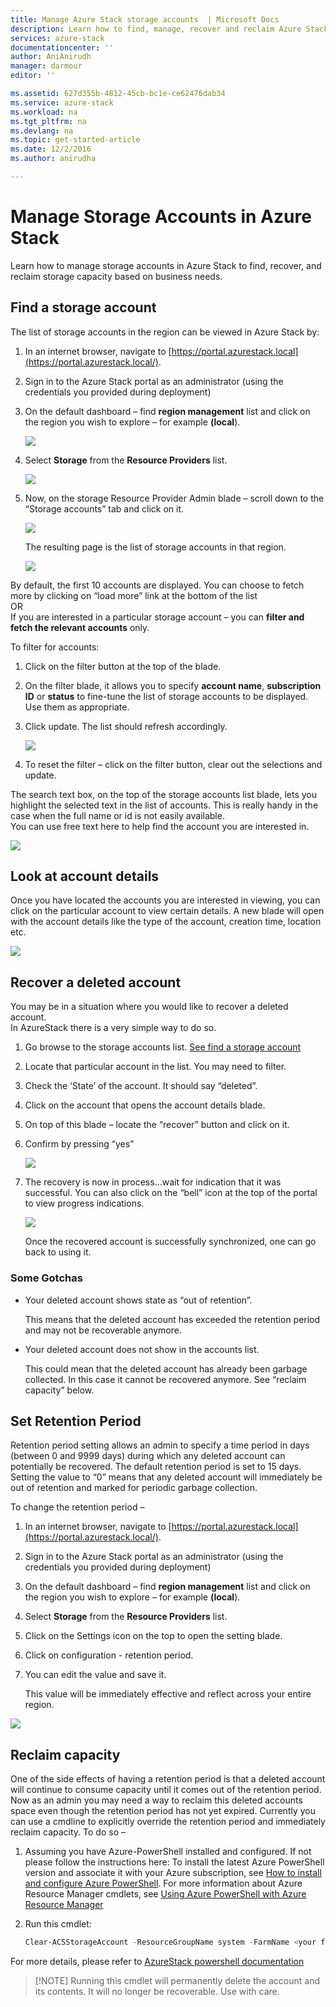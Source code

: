 ```yaml
---
title: Manage Azure Stack storage accounts  | Microsoft Docs
description: Learn how to find, manage, recover and reclaim Azure Stack storage accounts
services: azure-stack
documentationcenter: ''
author: AniAnirudh
manager: darmour
editor: ''

ms.assetid: 627d355b-4812-45cb-bc1e-ce62476dab34
ms.service: azure-stack
ms.workload: na
ms.tgt_pltfrm: na
ms.devlang: na
ms.topic: get-started-article
ms.date: 12/2/2016
ms.author: anirudha

---
```

# Manage Storage Accounts in Azure Stack
Learn how to manage storage accounts in Azure Stack to find, recover,
and reclaim storage capacity based on business needs.

## Find a storage account
The list of storage accounts in the region can be viewed in Azure Stack
by:

1. In an internet browser, navigate to
   [https://portal.azurestack.local](https://portal.azurestack.local/).
2. Sign in to the Azure Stack portal as an administrator (using the
   credentials you provided during deployment)
3. On the default dashboard – find **region management** list and click
   on the region you wish to explore – for example **(local**).
   
   ![](media/azure-stack-manage-storage-accounts/image1.png)
4. Select **Storage** from the **Resource Providers** list.
   
   ![](media/azure-stack-manage-storage-accounts/image2.png)
5. Now, on the storage Resource Provider Admin blade – scroll down to
   the “Storage accounts” tab and click on it.
   
   ![](media/azure-stack-manage-storage-accounts/image3.png)
   
   The resulting page is the list of storage accounts in that region.
   
   ![](media/azure-stack-manage-storage-accounts/image4.png)

By default, the first 10 accounts are displayed. You can choose to fetch
more by clicking on “load more” link at the bottom of the list <br>
OR <br>
If you are interested in a particular storage account – you can **filter
and fetch the relevant accounts** only.<br>

To filter for accounts:

1. Click on the filter button at the top of the blade.
2. On the filter blade, it allows you to specify **account name**,
    **subscription ID** or **status** to fine-tune the list of storage
    accounts to be displayed. Use them as appropriate.
3. Click update. The list should refresh accordingly.
   
    ![](media/azure-stack-manage-storage-accounts/image5.png)
4. To reset the filter – click on the filter button, clear out the
    selections and update.

The search text box, on the top of the storage accounts list blade, lets
you highlight the selected text in the list of accounts. This is
really handy in the case when the full name or id is not easily
available.<br>
You can use free text here to help find the account you are interested
in.

![](media/azure-stack-manage-storage-accounts/image6.png)

## Look at account details
Once you have located the accounts you are interested in viewing, you
can click on the particular account to view certain details. A new blade
will open with the account details like the type of the account,
creation time, location etc.

![](media/azure-stack-manage-storage-accounts/image7.png)

## Recover a deleted account
You may be in a situation where you would like to recover a deleted
account.<br>
In AzureStack there is a very simple way to do so.

1. Go browse to the storage accounts list. [See find a storage account](#find-a-storage-account)
2. Locate that particular account in the list. You may need to filter.
3. Check the ‘State’ of the account. It should say “deleted”.
4. Click on the account that opens the account details blade.
5. On top of this blade – locate the “recover” button and click on it.
6. Confirm by pressing “yes”
   
   ![](media/azure-stack-manage-storage-accounts/image8.png)
7. The recovery is now in process…wait for indication that it was
   successful.
   You can also click on the “bell” icon at the top of the portal to
   view progress indications.
   
   ![](media/azure-stack-manage-storage-accounts/image9.png)
   
   Once the recovered account is successfully synchronized, one can go
   back to using it.

### Some Gotchas
* Your deleted account shows state as “out of retention”.
  
  This means that the deleted account has exceeded the retention period
  and may not be recoverable anymore.
* Your deleted account does not show in the accounts list.
  
  This could mean that the deleted account has already been garbage
  collected. In this case it cannot be recovered anymore. See “reclaim
  capacity” below.

## Set Retention Period
Retention period setting allows an admin to specify a time period in
days (between 0 and 9999 days) during which any deleted account can
potentially be recovered. The default retention period is set to 15
days. Setting the value to “0” means that any deleted account will
immediately be out of retention and marked for periodic garbage
collection.

To change the retention period –

1. In an internet browser, navigate to
   [https://portal.azurestack.local](https://portal.azurestack.local/).
2. Sign in to the Azure Stack portal as an administrator (using the
   credentials you provided during deployment)
3. On the default dashboard – find **region management** list and click
   on the region you wish to explore – for example **(local**).
4. Select **Storage** from the **Resource Providers** list.
5. Click on the Settings icon on the top to open the setting blade.
6. Click on configuration - retention period.
7. You can edit the value and save it.
   
   This value will be immediately effective and reflect across your
   entire region.

![](media/azure-stack-manage-storage-accounts/image10.png)

## Reclaim capacity
One of the side effects of having a retention period is that a deleted
account will continue to consume capacity until it comes out of the
retention period. Now as an admin you may need a way to reclaim this
deleted accounts space even though the retention period has not yet
expired. Currently you can use a cmdline to explicitly override the
retention period and immediately reclaim capacity. To do so –

1. Assuming you have Azure-PowerShell installed and configured. If not
   please follow the instructions here: To install the latest Azure
   PowerShell version and associate it with your Azure subscription,
   see [How to install and configure Azure
   PowerShell](http://azure.microsoft.com/documentation/articles/powershell-install-configure/).
   For more information about Azure Resource Manager cmdlets, see
   [Using Azure PowerShell with Azure Resource
   Manager](http://go.microsoft.com/fwlink/?LinkId=394767)
2. Run this cmdlet:
   
    ```PowerShell
    Clear-ACSStorageAccount -ResourceGroupName system -FarmName <your farmname>
    ```

For more details, please refer to [AzureStack powershell documentation](https://msdn.microsoft.com/library/mt637964.aspx)
> 
> [!NOTE]
> Running this cmdlet will permanently delete the account and its
> contents. It will no longer be recoverable. Use with care.
> 
> 

